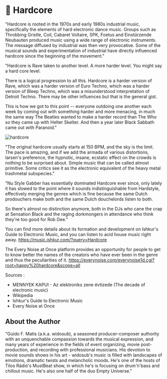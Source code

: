 # 🎸 Hardcore

"Hardcore is rooted in the 1970s and early 1980s industrial music, specifically
the elements of hard electronic dance music. Groups such as Throbbing Gristle,
Coil, Cabaret Voltaire, SPK, Foetus and Einstürzende Neubauten produced music
using a wide range of electronic instruments. The message diffused by industrial
was then very provocative. Some of the musical sounds and experimentation of
industrial have directly influenced hardcore since the beginning of the
movement."

"Hardcore is Rave taken to another level. A more harder level. You might say a
hard core level.

There is a logical progression to all this. Hardcore is a harder version of
Rave, which was a harder version of Euro Techno, which was a harder version of
Bleep Techno, which was a misunderstood interpretation of Detroit Techno. There
may be other influences but that is the general gist.

This is how we got to this point -- everyone outdoing one another each week by
coming out with something harder and more menacing, in much the same way The
Beatles wanted to make a harder record than The Who so they came up with Helter
Skelter. And then a year later Black Sabbath came out with Paranoid."

![hardcore](_static/images/hardcore/hardcore.jpg)

"The original hardcore usually starts at 150 BPM, and the sky is the limit. The
pace is amazing, and if we add the armada of various distortions, larsen's
preference, the hypnotic, insane, ecstatic effect on the crowds is nothing to be
surprised about. Simple music that can be called almost primitive. Some critics
see it as the electronic equivalent of the heavy metal trashmetal subspecies."

"Nu Style Gabber has essentially dominated Hardcore ever since, only lately it
has slowed to the point where it sounds indistinguishable from Hardstyle,
effectively merging the genres which is fine because the same Dutch prodouchers
make both and the same Dutch douchelords listen to both.

So there's almost no distinction anymore, both in the DJs who cane the crap at
Sensation Black and the raging dorkmongers in attendance who think they're too
good for Rob Gee."

You can find more details about its formation and development on Ishkur's Guide
to Electronic Music, and you can listen to acid house music right away.
<https://music.ishkur.com/?query=Hardcore>

The Every Noise at Once platform provides an opportunity for people to get to
know better the names of the creators who have ever been in the genre and thus
the peculiarities of it.
<https://everynoise.com/everynoise1d.cgi?root=happy%20hardcore&scope=all>

Sources :

- MENNYEK KAPUI - Az elektroniks zene évtizede (The decade of electronic music)
- Wikipedia
- Ishkur's Guide to Electronic Music
- Every Noise at Once

## About the Author

"Guido F. Matis (a.k.a. widosub), a seasoned producer-composer authority with an
unquenchable compassion towards the musical expression, and many years of
experience in the fields of event organizing, movie post-production, and
recording with professional musicians. His devotion to movie sounds shows in his
art - widosub's music is filled with landscapes of emotions, dramatic twists and
melancholic moods. He's one of the hosts of Tilos Rádió's MustBeat show, in
which he's is focusing on drum'n'bass and chillout music. He's also one half of
the duo Empty Universe."
